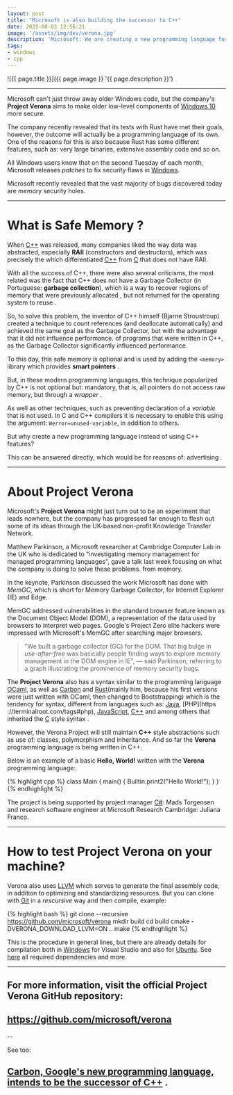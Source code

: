 ```yaml
---
layout: post
title: "Microsoft is also building the successor to C++"
date: 2022-08-03 12:56:21
image: '/assets/img/dev/verona.jpg'
description: 'Microsoft: We are creating a new programming language for secure memory.'
tags:
- windows
- cpp
---
```


![{{ page.title }}]({{ page.image }} '{{ page.description }}')

---

Microsoft can't just throw away older Windows code, but the company's **Project Verona** aims to make older low-level components of [Windows 10](https://terminalroot.com/tags#windows) more secure.

The company recently revealed that its tests with Rust have met their goals, however, the outcome will actually be a programming language of its own. One of the reasons for this is also because Rust has some different features, such as: very large binaries, extensive assembly code and so on.

All Windows users know that on the second Tuesday of each month, Microsoft releases *patches* to fix security flaws in [Windows](https://terminalroot.com/tags#windows).

Microsoft recently revealed that the vast majority of bugs discovered today are memory security holes.

---

# What is Safe Memory ?
When [C++](https://terminalroot.com/tags#cpp) was released, many companies liked the way data was abstracted, especially **RAII** (constructors and destructors), which was precisely the which differentiated [C++](https://terminalroot.com/tags#cpp) from [C](https://terminalroot.com/tags#linguagemc) that does not have RAII.

With all the success of C++, there were also several criticisms, the most related was the fact that C++ does not have a Garbage Collector (in Portuguese: **garbage collection**), which is a way to recover regions of memory that were previously allocated , but not returned for the operating system to reuse .

So, to solve this problem, the inventor of C++ himself (Bjarne Stroustroup) created a technique to count references (and deallocate automatically) and achieved the same goal as the Garbage Collector, but with the advantage that it did not influence performance. of programs that were written in C++, as the Garbage Collector significantly influenced performance.

To this day, this safe memory is optional and is used by adding the `<memory>` library which provides **smart pointers** .

But, in these modern programming languages, this technique popularized by C++ is not optional but: mandatory, that is, all pointers do not access raw memory, but through a *wrapper* .

As well as other techniques, such as preventing declaration of a *variable* that is not used. In C and C++ compilers it is necessary to enable this using the argument: `Werror=unused-variable`, in addition to others.

But why create a new programming language instead of using C++ features?

This can be answered directly, which would be for reasons of: advertising .

---

# About Project Verona
Microsoft's **Project Verona** might just turn out to be an experiment that leads nowhere, but the company has progressed far enough to flesh out some of its ideas through the UK-based non-profit Knowledge Transfer Network.

Matthew Parkinson, a Microsoft researcher at Cambridge Computer Lab in the UK who is dedicated to "investigating memory management for managed programming languages", gave a talk last week focusing on what the company is doing to solve these problems. from memory.

In the keynote, Parkinson discussed the work Microsoft has done with *MemGC*, which is short for Memory Garbage Collector, for Internet Explorer (IE) and Edge.

MemGC addressed vulnerabilities in the standard browser feature known as the Document Object Model (DOM), a representation of the data used by browsers to interpret web pages. Google's Project Zero elite hackers were impressed with Microsoft's MemGC after searching major browsers.

> "We built a garbage collector (GC) for the DOM. That big bulge in *use-after-free* was basically people finding ways to explore memory management in the DOM engine in IE", — said Parkinson, referring to a graph illustrating the prominence of memory security bugs.

The **Project Verona** also has a syntax similar to the programming language [OCaml](https://en.wikipedia.org/wiki/OCaml), as well as [Carbon](https://www.youtube.com/watch?v=qyLoFVZbzqc) and [Rust](https://terminalroot.com/how-to-open-url-in-default-browser-in-go-python-ruby-and-rust/)(mainly him, because his first versions were just written with OCaml, then changed to Bootstrapping) which is the tendency for syntax, different from languages such as: [Java](https://terminalroot.com/tags#java), [PHP](https ://terminalroot.com/tags#php), [JavaScript](https://terminalroot.com/tags#javascript), [C++](https://terminalroot.com/tags#cppdaily ) and among others that inherited the [C](https://terminalroot.com/tags#linguagemc) style syntax  .

However, the Verona Project will still maintain **C++** style abstractions such as use of: classes, polymorphism and inheritance. And so far the **Verona** programming language is being written in C++.

Below is an example of a basic **Hello, World!** written with the **Verona** programming language:

{% highlight cpp %}
class Main {
    main() {
       Builtin.print2("Hello World!");
    }
}
{% endhighlight %}

The project is being supported by project manager [C#](https://terminalroot.com/tags#csharp): Mads Torgensen and research software engineer at Microsoft Research Cambridge: Juliana Franco.

---

# How to test Project Verona on your machine?
Verona also uses [LLVM](https://terminalroot.com/tags#llvm) which serves to generate the final assembly code, in addition to optimizing and standardizing resources. But you can clone with [Git](https://terminalroot.com/tags#git) in a *rescursive* way and then compile, example:

{% highlight bash %}
git clone --recursive https://github.com/microsoft/verona
mkdir build
cd build
cmake -DVERONA_DOWNLOAD_LLVM=ON ..
make
{% endhighlight %}

This is the procedure in general lines, but there are already details for compilation both in [Windows](https://terminalroot.com/tags#windows) for Visual Studio and also for [Ubuntu](https://terminalroot.com/tags#ubuntu). See [here](https://github.com/microsoft/verona/blob/master/docs/building.md) all required dependencies and more.

---

## For more information, visit the official Project Verona GitHub repository:
## <https://github.com/microsoft/verona>

--

See too:
## [Carbon, Google's new programming language, intends to be the successor of C++](https://www.youtube.com/watch?v=qyLoFVZbzqc) .

